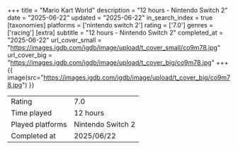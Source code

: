 +++
title = "Mario Kart World"
description = "12 hours - Nintendo Switch 2"
date = "2025-06-22"
updated = "2025-06-22"
in_search_index = true
[taxonomies]
platforms = ['nintendo switch 2']
rating = ['7.0']
genres = ['racing']
[extra]
subtitle = "12 hours - Nintendo Switch 2"
completed_at = "2025-06-22"
url_cover_small = "https://images.igdb.com/igdb/image/upload/t_cover_small/co9m78.jpg"
url_cover_big = "https://images.igdb.com/igdb/image/upload/t_cover_big/co9m78.jpg"
+++
{{ image(src="https://images.igdb.com/igdb/image/upload/t_cover_big/co9m78.jpg") }}

|              |            |
| ------------ | ---------- |
| Rating       | 7.0 |
| Time played  | 12 hours |
| Played platforms    | Nintendo Switch 2 |
| Completed at | 2025/06/22 |

